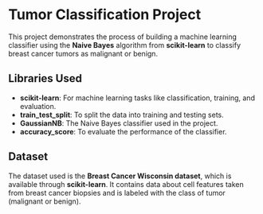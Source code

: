 # Tumor Classification Project

This project demonstrates the process of building a machine learning classifier using the **Naive Bayes** algorithm from **scikit-learn** to classify breast cancer tumors as malignant or benign.

## Libraries Used

- **scikit-learn**: For machine learning tasks like classification, training, and evaluation.
- **train_test_split**: To split the data into training and testing sets.
- **GaussianNB**: The Naive Bayes classifier used in the project.
- **accuracy_score**: To evaluate the performance of the classifier.

## Dataset

The dataset used is the **Breast Cancer Wisconsin dataset**, which is available through **scikit-learn**. It contains data about cell features taken from breast cancer biopsies and is labeled with the class of tumor (malignant or benign).

